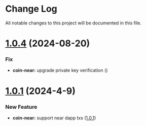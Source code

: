
# Change Log

All notable changes to this project will be documented in this file.


# [1.0.4](https://github.com/okx/js-wallet-sdk) (2024-08-20)

### Fix

- **coin-near:** upgrade private key verification ([](https://github.com/okx/js-wallet-sdk))

# [1.0.1](https://github.com/okx/js-wallet-sdk) (2024-4-9)

### New Feature

- **coin-near:** support near  dapp txs ([1.0.1](https://github.com/okx/js-wallet-sdk))
